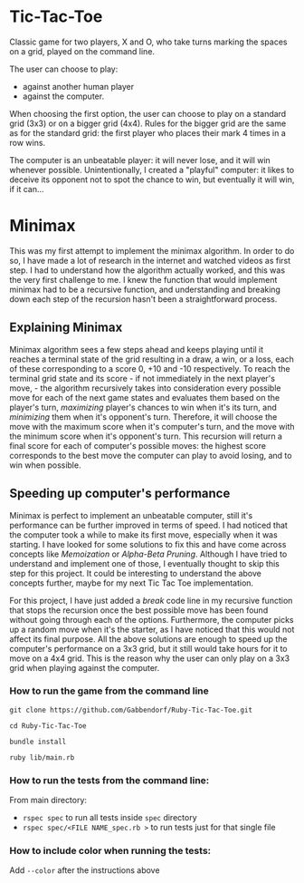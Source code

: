# Tic-Tac-Toe

Classic game for two players, X and O, who take turns marking the spaces on a grid, played on the command line.

The user can choose to play:
* against another human player
* against the computer.

When choosing the first option, the user can choose to play on a standard grid (3x3) or on a bigger grid (4x4). Rules for the bigger grid are the same as for the standard grid: the first player who places their mark 4 times in a row wins.

The computer is an unbeatable player: it will never lose, and it will win whenever possible. Unintentionally, I created a "playful" computer: it likes to deceive its opponent not to spot the chance to win, but eventually it will win, if it can...

# Minimax

This was my first attempt to implement the minimax algorithm. In order to do so, I have made a lot of research in the internet and watched videos as first step. I had to understand how the algorithm actually worked, and this was the very first challenge to me. I knew the function that would implement minimax had to be a recursive function, and understanding and breaking down each step of the recursion hasn't been a straightforward process.

## Explaining Minimax

Minimax algorithm sees a few steps ahead and keeps playing until it reaches a terminal state of the grid resulting in a draw, a win, or a loss, each of these corresponding to a score 0, +10 and -10 respectively. To reach the terminal grid state and its score - if not immediately in the next player's move, - the algorithm recursively takes into consideration every possible move for each of the next game states and evaluates them based on the player's turn, *maximizing* player's chances to win when it's its turn, and *minimizing* them when it's opponent's turn. Therefore, it will choose the move with the maximum score when it's computer's turn, and the move with the minimum score when it's opponent's turn. This recursion will return a final score for each of computer's possible moves: the highest score corresponds to the best move the computer can play to avoid losing, and to win when possible.

## Speeding up computer's performance

Minimax is perfect to implement an unbeatable computer, still it's performance can be further improved in terms of speed. I had noticed that the computer took a while to make its first move, especially when it was starting. I have looked for some solutions to fix this and have come across concepts like *Memoization* or *Alpha-Beta Pruning*. Although I have tried to understand and implement one of those, I eventually thought to skip this step for this project. It could be interesting to understand the above concepts further, maybe for my next Tic Tac Toe implementation.

For this project, I have just added a *break* code line in my recursive function that stops the recursion once the best possible move has been found without going through each of the options. Furthermore, the computer picks up a random move when it's the starter, as I have noticed that this would not affect its final purpose. All the above solutions are enough to speed up the computer's performance on a 3x3 grid, but it still would take hours for it to move on a 4x4 grid. This is the reason why the user can only play on a 3x3 grid when playing against the computer.

### How to run the game from the command line

`git clone https://github.com/Gabbendorf/Ruby-Tic-Tac-Toe.git`

`cd Ruby-Tic-Tac-Toe`

`bundle install`

`ruby lib/main.rb`

### How to run the tests from the command line:

From main directory:
* `rspec spec` to run all tests inside `spec` directory
* `rspec spec/<FILE NAME_spec.rb >` to run tests just for that single file

### How to include color when running the tests:

Add `--color` after the instructions above
